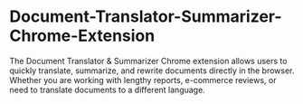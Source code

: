 # Document-Translator-Summarizer-Chrome-Extension
The Document Translator &amp; Summarizer Chrome extension allows users to quickly translate, summarize, and rewrite documents directly in the browser. Whether you are working with lengthy reports, e-commerce reviews, or need to translate documents to a different language.

